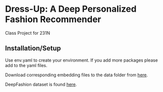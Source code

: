 # Dress-Up: A Deep Personalized Fashion Recommender

Class Project for 231N

## Installation/Setup

Use env.yaml to create your environment. If you add more packages please add to the yaml files.

Download corresponding embedding files to the data folder from [here](https://drive.google.com/drive/folders/1-K702zFuYIMCSTGiiyaKkn5ouAX1ukFX).

DeepFashion dataset is found [here](https://drive.google.com/drive/folders/0B7EVK8r0v71pWGplNFhjc01NbzQ?resourcekey=0-BU3lAk-Nc7HscJu-CyC1yA).
